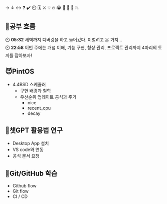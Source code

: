 → ↓ ↔ ❓ ✔️ ⏲️ 🗓️ ⚔️ 💡 🔥 😭 👏 🎵 🚨 💥

## 🧠공부 흐름
⏲️ **05:32** 새벽까지 디버깅을 하고 들어갔다. 이럴려고 온 거지...  
⏲️ **22:58** 이번 주에는 개념 이해, 기능 구현, 형상 관리, 프로젝트 관리까지 4마리의 토끼를 잡아보자!  

## 😈PintOS
- 4.4BSD 스케쥴러
    - 구현 배경과 철학
    - 우선순위 업데이트 공식과 주기
        - nice
        - recent_cpu
        - decay

## 💬챗GPT 활용법 연구
- Desktop App 설치
- VS code와 연동
- 공식 문서 요청

## 💾Git/GitHub 학습
- Github flow
- Git flow
- CI / CD
